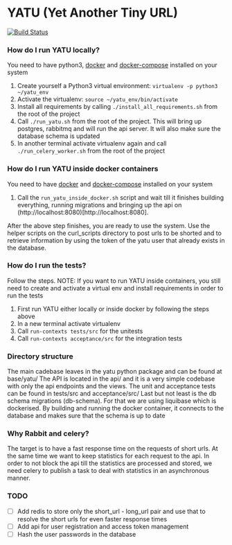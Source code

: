 # YATU (Yet Another Tiny URL)

[![Build Status](https://travis-ci.org/ekiourk/yatu.svg?branch=master)](https://travis-ci.org/ekiourk/yatu)

### How do I run YATU locally?

You need to have python3, [docker](https://docs.docker.com/installation/) and [docker-compose](https://docs.docker.com/compose/install/) installed on your system

1. Create yourself a Python3 virtual environment: `virtualenv -p python3 ~/yatu_env`
2. Activate the virtualenv: `source ~/yatu_env/bin/activate`
3. Install all requirements by calling `./install_all_requirements.sh` from the root of the project
4. Call `./run_yatu.sh` from the root of the project. This will bring up postgres, rabbitmq and will run the api server. It will also make sure the database schema is updated
5. In another terminal activate virtualenv again and call `./run_celery_worker.sh` from the root of the project

### How do I run YATU inside docker containers

You need to have [docker](https://docs.docker.com/installation/) and [docker-compose](https://docs.docker.com/compose/install/) installed on your system

1. Call the `run_yatu_inside_docker.sh` script and wait till it finishes building everything, running migrations and bringing up the api on (http://localhost:8080)[http://localhost:8080].

After the above step finishes, you are ready to use the system. Use the helper scripts on the curl_scripts directory to post urls to be shorted and to retrieve information by using the token of the yatu user that already exists in the database. 

### How do I run the tests?

Follow the steps.
NOTE: If you want to run YATU inside containers, you still need to create and activate a virtual env and install requirements in order to run the tests

1. First run YATU either locally or inside docker by following the steps above
2. In a new terminal activate virtualenv
3. Call `run-contexts tests/src` for the unitests
4. Call `run-contexts acceptance/src` for the integration tests

### Directory structure

The main cadebase leaves in the yatu python package and can be found at base/yatu/
The API is located in the api/ and it is a very simple codebase with only the api endpoints and the views.
The unit and acceptance tests can be found in tests/src and acceptance/src/ 
Last but not least is the db schema migrations (db-schema). For that we are using liquibase which is dockerised. By building and running the docker container, it connects to the database and makes sure that the schema is up to date

### Why Rabbit and celery?

The target is to have a fast response time on the requests of short urls. At the same time we want to keep statistics for each request to the api. In order to not block the api till the statistics are processed and stored, we need celery to publish a task to deal with statistics in an asynchronous manner.

### TODO

- [ ] Add redis to store only the short_url - long_url pair and use that to resolve the short urls for even faster response times
- [ ] Add api for user registration and access token management
- [ ] Hash the user passwords in the database